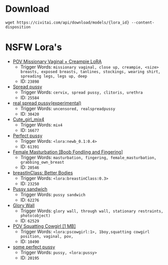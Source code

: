 # Download
`wget https://civitai.com/api/download/models/{lora_id} --content-disposition`


# NSFW Lora's
* [POV Missionary Vaginal + Creampie LoRA](https://civitai.com/models/20120/pov-missionary-vaginal-creampie-lora)
    * Trigger Words: `missionary vaginal, close up, creampie, <size> breasts, exposed breasts, tanlines, stockings, wearing shirt, spreading legs, legs up, deep`
    * ID: `23898`
* [Spread pussy](https://civitai.com/models/11363?modelVersionId=25584)
    * Trigger Words: `cervix, spread pussy, clitoris, urethra`
    * ID: `25584`
* [real spread pussy(experimental)](https://civitai.com/models/19669/real-spread-pussyexperimental)
    * Trigger Words: `uncensored, realspreadpussy`
    * ID: `30420`
* [Cute_girl_mix4](https://civitai.com/models/14171?modelVersionId=16677)
    * Trigger Words: `mix4`
    * ID: `16677`
* [Perfect pussy](https://civitai.com/models/10844?modelVersionId=61391)
    * Trigger Words: `<lora:newb_0.1:0.4>`
    * ID: `61391`
* [Female Masturbation [Boob Fondling and Fingering]](https://civitai.com/models/17379/female-masturbation-boob-fondling-and-fingering)
    * Trigger Words: `masturbation, fingering, female_masturbation, grabbing_own_breast`
    * ID: `20546`
* [breastInClass: Better Bodies](https://civitai.com/models/9025/breastinclass-better-bodies)
    * Trigger Words: `<lora:breastinClass:0.3>`
    * ID: `23250`
* [Pussy sandwich](https://civitai.com/models/57836/pussy-sandwich)
    * Trigger Words: `pussy sandwich`
    * ID: `62276`
* [Glory Wall](https://civitai.com/models/58083/glory-wall)
    * Trigger Words: `glory wall, through wall, stationary restraints, photo(object)`
    * ID: `62529`
* [POV Squatting Cowgirl [1 MB]](https://civitai.com/models/8877/pov-squatting-cowgirl-lora-1-mb)
    * Trigger Words: `<lora:pscowgirl:1>, 1boy,squatting cowgirl position, vaginal, pov,`
    * ID: `10490`
* [some perfect pussy](https://civitai.com/models/17105/some-perfect-pussy)
    * Trigger Words: `pussy, <lora:pussy>`
    * ID: `20195`
